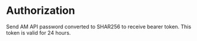 # Authorization

Send AM API password converted to SHAR256 to receive bearer token. This token is valid for 24 hours.